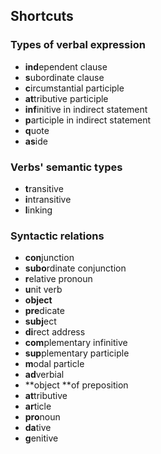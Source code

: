 ## Shortcuts

### Types of verbal expression

- **ind**ependent clause
- **s**ubordinate clause
- **c**ircumstantial participle
- **at**tributive participle
- **inf**initive in indirect statement
- **p**articiple in indirect statement
- **q**uote
- **as**ide

### Verbs' semantic types

- **t**ransitive
- **i**ntransitive
- **l**inking

### Syntactic relations

- **con**junction
- **subo**rdinate conjunction
- **r**elative pronoun
- **u**nit verb
- **object**
- **pre**dicate
- **subj**ect
- **di**rect address
- **com**plementary infinitive
- **sup**plementary participle
- **m**odal particle
- **ad**verbial
- **object **of preposition
- **at**tributive
- **ar**ticle
- **pro**noun
- **da**tive
- **g**enitive
